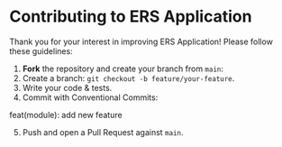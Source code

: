 # Contributing to ERS Application

Thank you for your interest in improving ERS Application! Please follow these guidelines:

1. **Fork** the repository and create your branch from `main`:
2. Create a branch: `git checkout -b feature/your-feature`.
3. Write your code & tests.
4. Commit with Conventional Commits:

feat(module): add new feature

5. Push and open a Pull Request against `main`.
